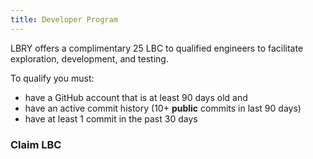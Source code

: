 ```yaml
---
title: Developer Program
---
```


LBRY offers a complimentary 25 LBC to qualified engineers to facilitate exploration, development, and testing.

To qualify you must:

- have a GitHub account that is at least 90 days old and
- have an active commit history (10+ **public** commits in last 90 days)
- have at least 1 commit in the past 30 days

### Claim LBC
<DeveloperProgram/>
